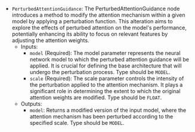 - `PerturbedAttentionGuidance`: The PerturbedAttentionGuidance node introduces a method to modify the attention mechanism within a given model by applying a perturbation function. This alteration aims to explore the effects of perturbed attention on the model's performance, potentially enhancing its ability to focus on relevant features by adjusting the attention weights.
    - Inputs:
        - `model` (Required): The model parameter represents the neural network model to which the perturbed attention guidance will be applied. It is crucial for defining the base architecture that will undergo the perturbation process. Type should be `MODEL`.
        - `scale` (Required): The scale parameter controls the intensity of the perturbation applied to the attention mechanism. It plays a significant role in determining the extent to which the original attention weights are modified. Type should be `FLOAT`.
    - Outputs:
        - `model`: Returns a modified version of the input model, where the attention mechanism has been perturbed according to the specified scale. Type should be `MODEL`.

